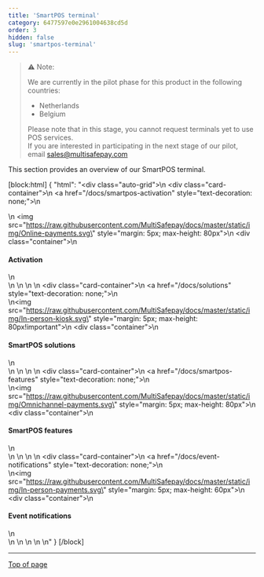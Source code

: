 ```yaml
---
title: 'SmartPOS terminal'
category: 6477597e0e2961004638cd5d
order: 3
hidden: false
slug: 'smartpos-terminal'
---
```


> ⚠️ Note:
> 
> We are currently in the pilot phase for this product in the following countries:
> 
> - Netherlands
> - Belgium
> 
> Please note that in this stage, you cannot request terminals yet to use POS services.  
> If you are interested in participating in the next stage of our pilot, email <sales@multisafepay.com>
>

This section provides an overview of our SmartPOS terminal.

[block:html]
{
  "html": "<div class=\"auto-grid\">\n  <div class=\"card-container\">\n  <a href=\"/docs/smartpos-activation\" style=\"text-decoration: none;\">\n  <div>\n  <img src=\"https://raw.githubusercontent.com/MultiSafepay/docs/master/static/img/Online-payments.svg\" style=\"margin: 5px; max-height: 80px\">\n  <div class=\"container\">\n  <h4><b>Activation</b></h4>\n  </div>\n  </div>\n  </a>\n </div>\n <div class=\"card-container\">\n <a href=\"/docs/solutions\" style=\"text-decoration: none;\">\n <div>\n<img src=\"https://raw.githubusercontent.com/MultiSafepay/docs/master/static/img/In-person-kiosk.svg\" style=\"margin: 5px; max-height: 80px!important\">\n  <div class=\"container\">\n   <h4><b>SmartPOS solutions</b></h4>\n    </div>\n    </div>\n   </a>\n    </div>\n <div class=\"card-container\">\n <a href=\"/docs/smartpos-features\" style=\"text-decoration: none;\">\n <div>\n<img src=\"https://raw.githubusercontent.com/MultiSafepay/docs/master/static/img/Omnichannel-payments.svg\" style=\"margin: 5px; max-height: 80px\">\n  <div class=\"container\">\n   <h4><b>SmartPOS features</b></h4>\n    </div>\n    </div>\n   </a>\n    </div>\n <div class=\"card-container\">\n <a href=\"/docs/event-notifications\" style=\"text-decoration: none;\">\n <div>\n<img src=\"https://raw.githubusercontent.com/MultiSafepay/docs/master/static/img/In-person-payments.svg\" style=\"margin: 5px; max-height: 60px\">\n  <div class=\"container\">\n   <h4><b>Event notifications</b></h4>\n    </div>\n    </div>\n   </a>\n    </div>\n  \n<style>\n\nb {\n  color: #384248 !important;\n}\n  \n.auto-grid {\n  --auto-grid-min-size: 175px;\n  \n  display: grid;\n  grid-template-columns: repeat(auto-fill, minmax(var(--auto-grid-min-size), 1fr));\n}\n\n.card-container {\n  box-shadow: 0 4px 8px 0 rgba(0, 0, 0, 0.2); /* this adds the \"card\" effect */\n  padding: 16px;\n  text-align: center;\n  border-radius: 5px;\n  margin: 8px\n} \n\n.card-container:hover {\n  box-shadow: 0 8px 16px 0 rgb(0 0 0 / 20%);\n  transform: translateY(-0.2rem);\n  transition: all 0.2s;\n  cursor: pointer;\n}  \n\n</style>"
}
[/block]

---

[Top of page](#)